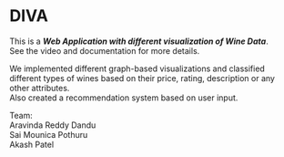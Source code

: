 # DIVA

This is a ***Web Application with different visualization of Wine Data***.  
See the video and documentation for more details.

We implemented different graph-based visualizations and classified different types of wines based on their price, rating, description or any other attributes.  
Also created a recommendation system based on user input.


Team:  
Aravinda Reddy Dandu  
Sai Mounica Pothuru  
Akash Patel  
